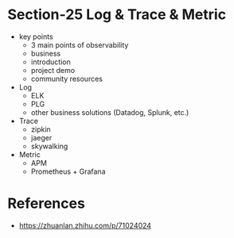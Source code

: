 # Section-25 Log & Trace & Metric
* key points
  * 3 main points of observability
  * business
  * introduction
  * project demo
  * community resources
* Log
  * ELK
  * PLG
  * other business solutions (Datadog, Splunk, etc.)
* Trace
  * zipkin
  * jaeger
  * skywalking
* Metric
  * APM
  * Prometheus + Grafana

# References
* https://zhuanlan.zhihu.com/p/71024024

